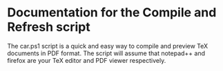 # Documentation for the Compile and Refresh script
The car.ps1 script is a quick and easy way to compile and preview TeX documents in PDF format.
The script will assume that notepad++ and firefox are your TeX editor and PDF viewer respectively.
